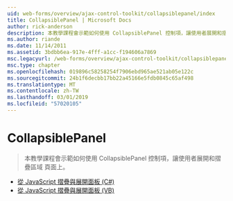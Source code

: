 ```yaml
---
uid: web-forms/overview/ajax-control-toolkit/collapsiblepanel/index
title: CollapsiblePanel | Microsoft Docs
author: rick-anderson
description: 本教學課程會示範如何使用 CollapsiblePanel 控制項，讓使用者展開和摺疊區域 頁面上。
ms.author: riande
ms.date: 11/14/2011
ms.assetid: 3bdbb6ea-917e-4fff-a1cc-f194606a7869
msc.legacyurl: /web-forms/overview/ajax-control-toolkit/collapsiblepanel
msc.type: chapter
ms.openlocfilehash: 019896c58258254f7906ebd965ae521ab05e122c
ms.sourcegitcommit: 24b1f6decbb17bb22a45166e5fdb0845c65af498
ms.translationtype: MT
ms.contentlocale: zh-TW
ms.lasthandoff: 03/01/2019
ms.locfileid: "57020105"
---
```

<a name="collapsiblepanel"></a>CollapsiblePanel
====================
> 本教學課程會示範如何使用 CollapsiblePanel 控制項，讓使用者展開和摺疊區域 頁面上。


- [從 JavaScript 摺疊與展開面板 (C#)](collapsing-and-expanding-a-panel-from-javascript-cs.md)
- [從 JavaScript 摺疊與展開面板 (VB)](collapsing-and-expanding-a-panel-from-javascript-vb.md)
